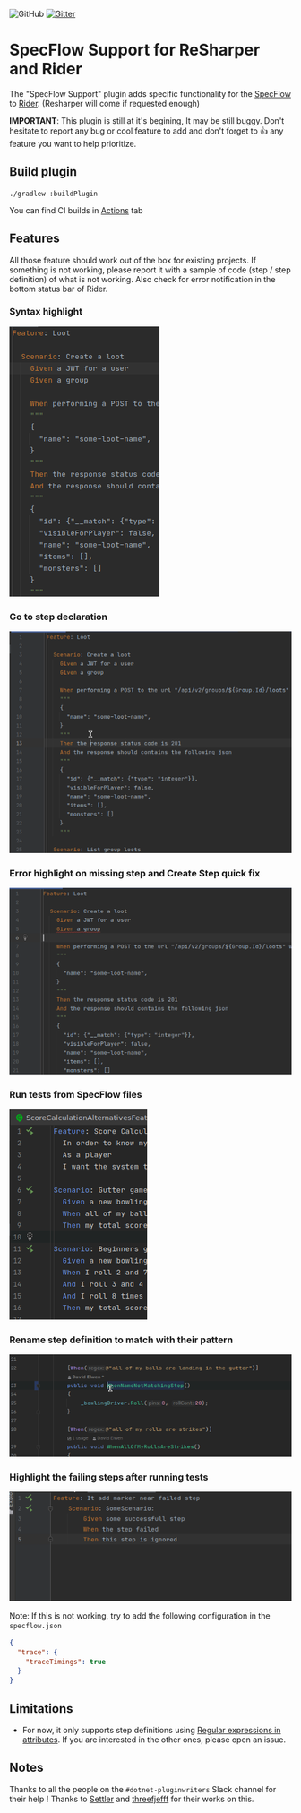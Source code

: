 ![GitHub](https://img.shields.io/github/license/Socolin/resharper-specflow)
[![Gitter](https://badges.gitter.im/Rider-Specflow/community.svg)](https://gitter.im/Rider-Specflow/community?utm_source=badge&utm_medium=badge&utm_campaign=pr-badge)


# SpecFlow Support for ReSharper and Rider
The "SpecFlow Support" plugin adds specific functionality for the [SpecFlow](https://specflow.org/) to [Rider](https://www.jetbrains.com/rider/). (Resharper will come if requested enough)

**IMPORTANT**: This plugin is still at it's begining, It may be still buggy. Don't hesitate to report any bug or cool feature to add and don't forget to :+1: any feature you want to help prioritize.

## Build plugin

```shell
./gradlew :buildPlugin
```

You can find CI builds in [Actions](https://github.com/SpecFlowOSS/SpecFlow.Rider/actions) tab

## Features

All those feature should work out of the box for existing projects. If something is not working, please report it with a sample of code (step / step definition) of what is not working. Also check for error notification in the bottom status bar of Rider.

### Syntax highlight

![Syntax highlight](doc/images/SpecflowSyntaxHighlight.png)

### Go to step declaration

![Go to declaration example](doc/images/GoToStepDeclaration.gif)

### Error highlight on missing step and Create Step quick fix

![Quick fix example](doc/images/QuickFixCreateStep.gif)

### Run tests from SpecFlow files

![Run test in gutter example](doc/images/RunTestInGutter.png)

### Rename step definition to match with their pattern

![Rename step definition example](doc/images/RenameStepDefinitionToMatchPattern.gif)

### Highlight the failing steps after running tests

![Highlight the failing steps](doc/images/FailedStepGutterMark.gif)

Note: If this is not working, try to add the following configuration in the `specflow.json`
```json
{
  "trace": {
    "traceTimings": true
  }
}
```

## Limitations

- For now, it only supports step definitions using [Regular expressions in attributes](https://docs.specflow.org/projects/specflow/en/latest/Bindings/Step-Definitions.html#step-matching-styles-rules). If you are interested in the other ones, please open an issue.

## Notes

Thanks to all the people on the `#dotnet-pluginwriters` Slack channel for their help !
Thanks to [Settler](https://github.com/Settler) and [threefjefff](https://github.com/threefjefff) for their works on this.